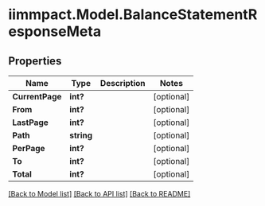 # iimmpact.Model.BalanceStatementResponseMeta
## Properties

Name | Type | Description | Notes
------------ | ------------- | ------------- | -------------
**CurrentPage** | **int?** |  | [optional] 
**From** | **int?** |  | [optional] 
**LastPage** | **int?** |  | [optional] 
**Path** | **string** |  | [optional] 
**PerPage** | **int?** |  | [optional] 
**To** | **int?** |  | [optional] 
**Total** | **int?** |  | [optional] 

[[Back to Model list]](../README.md#documentation-for-models) [[Back to API list]](../README.md#documentation-for-api-endpoints) [[Back to README]](../README.md)

